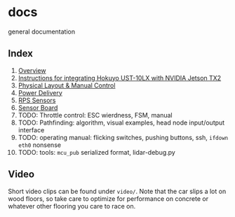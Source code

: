# docs
general documentation

## Index
1. [Overview](overview.md)
2. [Instructions for integrating Hokuyo UST-10LX with NVIDIA Jetson TX2](lidar-setup.md)
3. [Physical Layout & Manual Control](physical-layout.md)
4. [Power Delivery](power.md)
5. [RPS Sensors](rps-sensors.md)
6. [Sensor Board](sensor-board.md)
7. TODO: Throttle control: ESC wierdness, FSM, manual
8. TODO: Pathfinding: algorithm, visual examples, head node input/output interface
9. TODO: operating manual: flicking switches, pushing buttons, ssh, `ifdown eth0` nonsense
10. TODO: tools: `mcu_pub` serialized format, lidar-debug.py

## Video

Short video clips can be found under `video/`. Note that the car slips a lot on wood floors, so take care to optimize for performance on concrete or whatever other flooring you care to race on.
